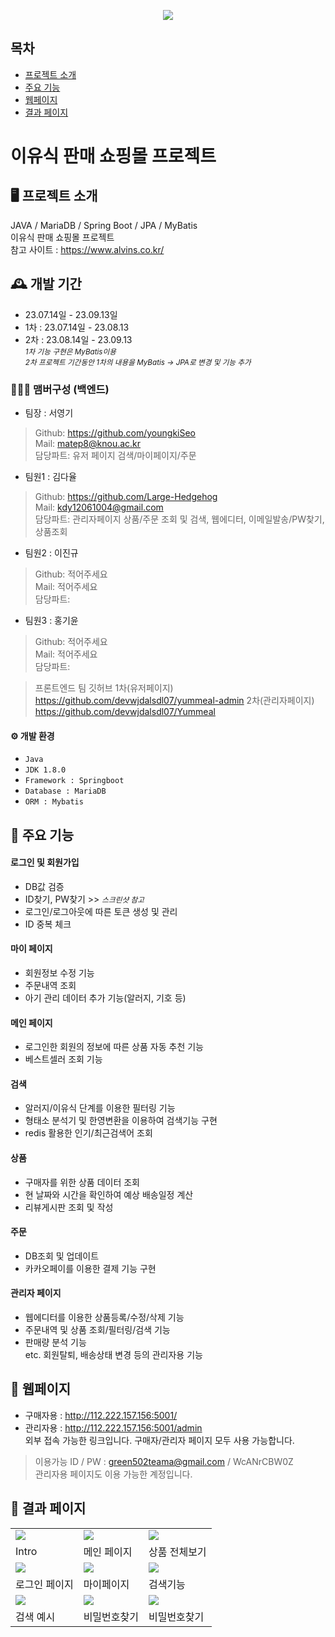 <p align="center">
  <img src="https://github.com/youngkiSeo/babymeal/assets/132994346/416253d6-efc0-4c12-b417-6f049dc35b4b">
</p>


## 목차
- [프로젝트 소개](#프로젝트-소개)
- [주요 기능](#주요-기능)
- [웹페이지](#웹페이지)
- [결과 페이지](#결과-페이지)

# 이유식 판매 쇼핑몰 프로젝트

## 🖥️ 프로젝트 소개 <a name="프로젝트-소개"></a>
JAVA / MariaDB / Spring Boot / JPA / MyBatis <br>
이유식 판매 쇼핑몰 프로젝트 <br>
참고 사이트 : https://www.alvins.co.kr/

## 🕰️ 개발 기간
* 23.07.14일 - 23.09.13일 
* 1차 : 23.07.14일 - 23.08.13
* 2차 : 23.08.14일 - 23.09.13 <br>
  <small><i> 1차 기능 구현은 MyBatis이용<br></i></small>
  <small><i> 2차 프로젝트 기간동안 1차의 내용을 MyBatis -> JPA로 변경 및 기능 추가</i></small>

### 🧑‍🤝‍🧑 맴버구성 (백엔드)
- 팀장  : 서영기
> Github: https://github.com/youngkiSeo <br>
> Mail: matep8@knou.ac.kr <br>
> 담당파트: 유저 페이지 검색/마이페이지/주문 <br>
- 팀원1 : 김다율
> Github: https://github.com/Large-Hedgehog <br>
> Mail: kdy12061004@gmail.com <br>
> 담당파트: 관리자페이지 상품/주문 조회 및 검색, 웹에디터, 이메일발송/PW찾기, 상품조회
- 팀원2 : 이진규
> Github: 적어주세요 <br>
> Mail: 적어주세요 <br>
> 담당파트: 
- 팀원3 : 홍기윤
> Github: 적어주세요 <br>
> Mail: 적어주세요 <br>
> 담당파트: 


> 프론트엔드 팀 깃허브
> 1차(유저페이지) https://github.com/devwjdalsdl07/yummeal-admin
> 2차(관리자페이지) https://github.com/devwjdalsdl07/Yummeal


#### ⚙️ 개발 환경
- `Java`
- `JDK 1.8.0`
- `Framework : Springboot`
- `Database : MariaDB`
- `ORM : Mybatis`

## 📌 주요 기능 <a name="주요-기능"></a>
#### 로그인 및 회원가입 
- DB값 검증
- ID찾기, PW찾기 >> <small><i>스크린샷 참고</i></small>
- 로그인/로그아웃에 따른 토큰 생성 및 관리
- ID 중복 체크

#### 마이 페이지
- 회원정보 수정 기능
- 주문내역 조회
- 아기 관리 데이터 추가 기능(알러지, 기호 등)

#### 메인 페이지
- 로그인한 회원의 정보에 따른 상품 자동 추천 기능
- 베스트셀러 조회 기능

#### 검색
- 알러지/이유식 단계를 이용한 필터링 기능
- 형태소 분석기 및 한영변환을 이용하여 검색기능 구현
- redis 활용한 인기/최근검색어 조회

#### 상품
- 구매자를 위한 상품 데이터 조회
- 현 날짜와 시간을 확인하여 예상 배송일정 계산 
- 리뷰게시판 조회 및 작성

#### 주문
- DB조회 및 업데이트 
- 카카오페이를 이용한 결제 기능 구현

#### 관리자 페이지
- 웹에디터를 이용한 상품등록/수정/삭제 기능
- 주문내역 및 상품 조회/필터링/검색 기능
- 판매량 분석 기능 <br>
etc. 회원탈퇴, 배송상태 변경 등의 관리자용 기능





## 📌 웹페이지 <a name="웹페이지"></a>
* 구매자용 : http://112.222.157.156:5001/ <br>
* 관리자용 : http://112.222.157.156:5001/admin <br>
외부 접속 가능한 링크입니다. 구매자/관리자 페이지 모두 사용 가능합니다. <br>
> 이용가능 ID / PW : green502teama@gmail.com / WcANrCBW0Z <br>
> 관리자용 페이지도 이용 가능한 계정입니다.



## 📌 결과 페이지 <a name="결과-페이지"></a>

|                                                                                                      |                                                                                                          |                                                                                                    |
|----------------------------------------------------------------------------------------------------------|----------------------------------------------------------------------------------------------------------|----------------------------------------------------------------------------------------------------------|
| <img src="https://github.com/youngkiSeo/babymeal/assets/132994346/416253d6-efc0-4c12-b417-6f049dc35b4b"> | <img src="https://github.com/youngkiSeo/babymeal/assets/132994346/2606b755-84dc-442a-bbe4-31d5c5ca1dee"> | <img src="https://github.com/youngkiSeo/babymeal/assets/132994346/153f1d8d-ded6-4543-b311-fd41b27f64bf"> |
| Intro                                                                                                    | 메인 페이지                                                                                                   | 상품 전체보기                                                                                                  |
| <img src="https://github.com/youngkiSeo/babymeal/assets/132994346/98951ae4-86d1-483f-904a-4c20bc6cfc91"> | <img src="https://github.com/youngkiSeo/babymeal/assets/132994346/048e1236-d271-43bd-b30a-a50460b97b63"> | <img src="https://github.com/youngkiSeo/babymeal/assets/132994346/97e82501-5cbd-4f39-b876-c09694d2bc07"> |
| 로그인 페이지                                                                                                  | 마이페이지                                                                                                    | 검색기능                                                                                                     |
| <img src="https://github.com/youngkiSeo/babymeal/assets/132994346/d2bd275b-47cb-47ed-b230-54ebbf839fc3"> | <img src="https://github.com/youngkiSeo/babymeal/assets/132994346/df98fe8c-1989-4d63-9698-702d48fe7e76"> | <img src="https://github.com/youngkiSeo/babymeal/assets/132994346/231f60c7-0088-418b-9ae7-73ac871d262d"> |
| 검색 예시                                                                                             | 비밀번호찾기                                                                                                   | 비밀번호찾기                                                                                                   |
